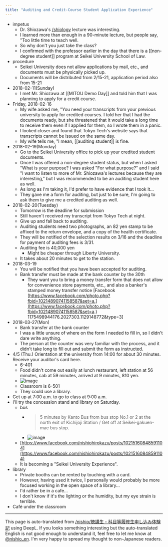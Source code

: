 ```yaml
---
title: "Auditing and Credit-Course Student Application Experience"
---
```


- impetus
    - Dr. Shiozawa's [/shiology](https://scrapbox.io/shiology) lecture was interesting.
    - I learned more than enough in a 90-minute lecture, but people say, "Too little time to teach well.
    - So why don't you just take the class?
    - I confirmed with the professor earlier in the day that there is a [[non-degree student]] program at Seikei University School of Law.
- procedure
    - Seikei University does not allow applications by mail, etc., and documents must be physically picked up.
    - Documents will be distributed from 2/15-21, application period also from 15-21
- 2018-02-11(Sunday)
    - I met Mr. Shiozawa at [[MITOU Demo Day]] and told him that I was planning to apply for a credit course.
- Friday, 2018-02-16
    - My wife asked me, "You need your transcripts from your previous university to apply for credited courses. I told her that I had the documents ready, but she threatened that it would take a long time to receive them even if I applied for them, so I wrote them in a panic.
    - I looked closer and found that Tokyo Tech's website says that transcripts cannot be issued on the same day.
    - My wife tells me, "I mean, [[auditing student]] is fine.
- 2018-02-19(Monday)
    - Go to the Seikei University office to pick up your credited student documents.
    - Once I was offered a non-degree student status, but when I asked "What is your purpose? I was asked "For what purpose?" and I said "I want to listen to more of Mr. Shiozawa's lectures because they are interesting," but I was recommended to be an auditing student here as well.
    - As long as I'm taking it, I'd prefer to have evidence that I took it...
    - They gave me a form for auditing, but just to be sure, I'm going to ask them to give me a credited auditing as well.
- 2018-02-20(Tuesday)
    - Tomorrow is the deadline for submission
    - Still haven't received my transcript from Tokyo Tech at night.
    - Give up and fall back to auditing.
    - Auditing students need two photographs, an 82 yen stamp to be affixed to the return envelope, and a copy of the health certificate.
    - They will be notified of the selection results on 3/16 and the deadline for payment of auditing fees is 3/31.
    - Auditing fee is 40,000 yen
        - Might be cheaper through Liberty University.
    - It takes about 20 minutes to get to the station.
- 2018-03-19
    - You will be notified that you have been accepted for auditing.
    - Bank transfer must be made at the bank counter by the 30th
        - They want you to bring a money transfer form that does not allow for convenience store payments, etc., and also a banker's stamped money transfer notice [Facebook [https://www.facebook.com/photo.php?fbid=10214890741158587&set=a.](https://www.facebook.com/photo.php?fbid=10214890741158587&set=a.) 1175498944176.2027303.1129148772&type=3]
- 2018-03-27(Mon)
    - Bank transfer at the bank counter
    - I was a little unsure of where on the form I needed to fill in, so I didn't dare write anything.
    - The person at the counter was very familiar with the process, and it didn't take long to fill out and submit the form as instructed.
- 4/5 (Thu.) Orientation at the university from 14:00 for about 30 minutes. Receive your auditor's card here.
    - 6-401
    - Food didn't come out easily at lunch restaurant, left station at 56 minutes, cab at 59 minutes, arrived at 9 minutes, 810 yen.
    - ![image](https://gyazo.com/3f264fa172b5cff02a25bd010642dea4/thumb/1000)
    - Classroom is 6-501
    - They could use a library.
- Get up at 7:00 a.m. to go to class at 9:00 a.m.
- I'll try the concession stand and library on Saturday.
    - bus
        - > 5 minutes by Kanto Bus from bus stop No.1 or 2 at the north exit of Kichijoji Station / Get off at Seikei-gakuen-mae bus stop.
        - ![image](https://gyazo.com/3065ca27f6ef7cab44d56e26c1c626df/thumb/1000)
    - [https://www.facebook.com/nishiohirokazu/posts/10215160848591104](https://www.facebook.com/nishiohirokazu/posts/10215160848591104)
    - It is becoming a "Seikei University Experience".
- library
    - Private booths can be rented by touching with a card.
    - However, having used it twice, I personally would probably be more focused working in the open space of a library...
    - I'd rather be in a cafe...
    - I don't know if it's the lighting or the humidity, but my eye strain is terrible.
- Café under the classroom

---
This page is auto-translated from [/nishio/聴講生・科目等履修生申し込み体験記](https://scrapbox.io/nishio/聴講生・科目等履修生申し込み体験記) using DeepL. If you looks something interesting but the auto-translated English is not good enough to understand it, feel free to let me know at [@nishio_en](https://twitter.com/nishio_en). I'm very happy to spread my thought to non-Japanese readers.